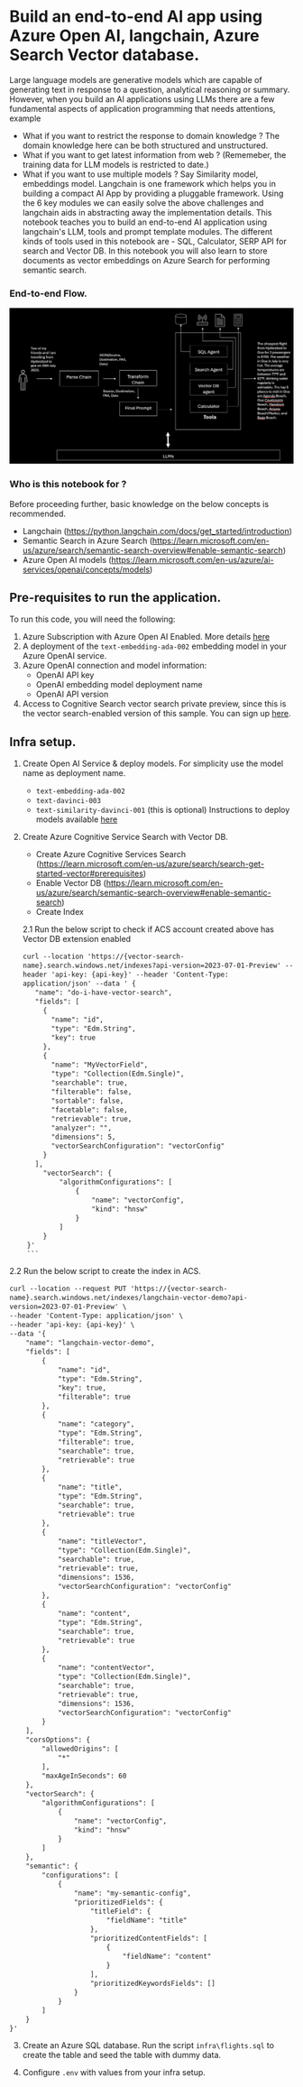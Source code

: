 # Build an end-to-end AI app using Azure Open AI, langchain, Azure Search Vector database.

Large language models are generative models which are capable of generating text in response to a question, analytical reasoning or summary. 
However, when you build an AI applications using LLMs there are a few fundamental aspects of application programming that needs attentions, example
- What if you want to restrict the response to domain knowledge ? The domain knowledge here can be both structured and unstructured.
- What if you want to get latest information from web ? (Rememeber, the training data for LLM models is restricted to date.)
- What if you want to use multiple models ? Say Similarity model, embeddings model.
Langchain is one framework which helps you in building a compact AI App by providing a pluggable framework.
Using the 6 key modules we can easily solve the above challenges and langchain aids in abstracting away the implementation details. 
This notebook teaches you to build an end-to-end AI application using langchain's LLM, tools and prompt template modules.
The different kinds of tools used in this notebook are - SQL, Calculator, SERP API for search and Vector DB.
In this notebook you will also learn to store documents as vector embeddings on Azure Search for performing semantic search.

### End-to-end Flow.

<img src='./imgs/arch1.png'>


### Who is this notebook for ?

Before proceeding further, basic knowledge on the below concepts is recommended.

- Langchain (https://python.langchain.com/docs/get_started/introduction)
- Semantic Search in Azure Search (https://learn.microsoft.com/en-us/azure/search/semantic-search-overview#enable-semantic-search)
- Azure Open AI models (https://learn.microsoft.com/en-us/azure/ai-services/openai/concepts/models)

## Pre-requisites to run the application.

To run this code, you will need the following:

1. Azure Subscription with Azure Open AI Enabled. More details [here](https://learn.microsoft.com/en-us/legal/cognitive-services/openai/limited-access)
1. A deployment of the `text-embedding-ada-002` embedding model in your Azure OpenAI service. 
1. Azure OpenAI connection and model information:
   - OpenAI API key
   - OpenAI embedding model deployment name
   - OpenAI API version
1. Access to Cognitive Search vector search private preview, since this is the vector search-enabled version of this sample. You can sign up [here](https://aka.ms/VectorSearchSignUp).

## Infra setup.

1. Create Open AI Service & deploy models. For simplicity use the model name as deployment name.
   - `text-embedding-ada-002`
   - `text-davinci-003` 
   - `text-similarity-davinci-001` (this is optional)
Instructions to deploy models available [here](https://microsoftlearning.github.io/mslearn-openai/Instructions/Labs/01-get-started-azure-openai.html)

1. Create Azure Cognitive Service Search with Vector DB. 
   - Create Azure Cognitive Services Search (https://learn.microsoft.com/en-us/azure/search/search-get-started-vector#prerequisites)
   - Enable Vector DB (https://learn.microsoft.com/en-us/azure/search/semantic-search-overview#enable-semantic-search)
   - Create Index

   2.1 Run the below script to check if ACS account created above has Vector DB extension enabled

   ``````
   curl --location 'https://{vector-search-name}.search.windows.net/indexes?api-version=2023-07-01-Preview' --header 'api-key: {api-key}' --header 'Content-Type: application/json' --data ' {
      "name": "do-i-have-vector-search",
      "fields": [
        {
          "name": "id",
          "type": "Edm.String",
          "key": true
        },
        {
          "name": "MyVectorField",
          "type": "Collection(Edm.Single)",
          "searchable": true,
          "filterable": false,
          "sortable": false,
          "facetable": false,
          "retrievable": true,
          "analyzer": "",
          "dimensions": 5,
          "vectorSearchConfiguration": "vectorConfig"
        }
      ],
        "vectorSearch": {
            "algorithmConfigurations": [
                {
                    "name": "vectorConfig",
                    "kind": "hnsw"
                }
            ]
        }
    }'
    ```
2.2  Run the below script to create the index in ACS.

```
curl --location --request PUT 'https://{vector-search-name}.search.windows.net/indexes/langchain-vector-demo?api-version=2023-07-01-Preview' \
--header 'Content-Type: application/json' \
--header 'api-key: {api-key}' \
--data '{
    "name": "langchain-vector-demo",
    "fields": [
        {
            "name": "id",
            "type": "Edm.String",
            "key": true,
            "filterable": true
        },
        {
            "name": "category",
            "type": "Edm.String",
            "filterable": true,
            "searchable": true,
            "retrievable": true
        },
        {
            "name": "title",
            "type": "Edm.String",
            "searchable": true,
            "retrievable": true
        },
        {
            "name": "titleVector",
            "type": "Collection(Edm.Single)",
            "searchable": true,
            "retrievable": true,
            "dimensions": 1536,
            "vectorSearchConfiguration": "vectorConfig"
        },
        {
            "name": "content",
            "type": "Edm.String",
            "searchable": true,
            "retrievable": true
        },
        {
            "name": "contentVector",
            "type": "Collection(Edm.Single)",
            "searchable": true,
            "retrievable": true,
            "dimensions": 1536,
            "vectorSearchConfiguration": "vectorConfig"
        }
    ],
    "corsOptions": {
        "allowedOrigins": [
            "*"
        ],
        "maxAgeInSeconds": 60
    },
    "vectorSearch": {
        "algorithmConfigurations": [
            {
                "name": "vectorConfig",
                "kind": "hnsw"
            }
        ]
    },
    "semantic": {
        "configurations": [
            {
                "name": "my-semantic-config",
                "prioritizedFields": {
                    "titleField": {
                        "fieldName": "title"
                    },
                    "prioritizedContentFields": [
                        {
                            "fieldName": "content"
                        }
                    ],
                    "prioritizedKeywordsFields": []
                }
            }
        ]
    }
}'
```

3. Create an Azure SQL database. Run the script `infra\flights.sql` to create the table and seed the table with dummy data.

4. Configure `.env` with values from your infra setup.




